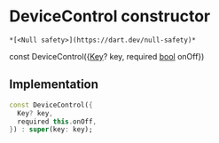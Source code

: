 


# DeviceControl constructor




    *[<Null safety>](https://dart.dev/null-safety)*


const
DeviceControl({[Key](https://api.flutter.dev/flutter/foundation/Key-class.html)? key, required [bool](https://api.flutter.dev/flutter/dart-core/bool-class.html) onOff})





## Implementation

```dart
const DeviceControl({
  Key? key,
  required this.onOff,
}) : super(key: key);
```







